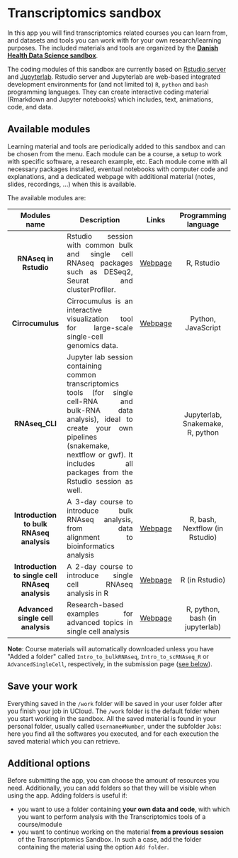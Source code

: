 # Transcriptomics sandbox

In this app you will find transcriptomics related courses you can learn from, and datasets and tools you can work with for your own research/learning purposes. The included materials and tools are organized by the **[Danish Health Data Science sandbox](https://hds-sandbox.github.io)**.

The coding modules of this sandbox are currently based on [Rstudio server](https://www.rstudio.com/) and [Jupyterlab](https://jupyter.org/). Rstudio server and Jupyterlab are web-based integrated development environments for (and not limited to) `R`, `python` and `bash` programming languages. They can create interactive coding material (Rmarkdown and Jupyter notebooks) which includes, text, animations, code, and data. 

## Available modules

Learning material and tools are periodically added to this sandbox and can be chosen from the menu. Each module can be a course, a setup to work with specific software, a research example, etc. Each module come with all necessary packages installed, eventual notebooks with computer code and explanations, and a dedicated webpage with additional material (notes, slides, recordings, ...) when this is available.

The available modules are:

| Modules name | Description | Links | Programming language |
| :-----------: | :-----------: | :-----------: | :-----------: |
| **RNAseq in Rstudio**  | <div style="text-align: justify"> Rstudio session with common bulk and single cell RNAseq packages such as DESeq2, Seurat and clusterProfiler. </div> | [Webpage](https://posit.co/) | R, Rstudio |
| **Cirrocumulus**  | <div style="text-align: justify"> Cirrocumulus is an interactive visualization tool for large-scale single-cell genomics data. </div> | [Webpage](https://cirrocumulus.readthedocs.io/en/latest/) | Python, JavaScript |
| **RNAseq_CLI**  | <div style="text-align: justify"> Jupyter lab session containing common transcriptomics tools (for single cell-RNA and bulk-RNA data analysis), ideal to create your own pipelines (snakemake, nextflow or gwf). It includes all packages from the Rstudio session as well. | |  Jupyterlab, Snakemake, R, python |
| **Introduction to bulk RNAseq analysis** |<div style="text-align: justify"> A 3-day course to introduce bulk RNAseq analysis, from data alignment to bioinformatics analysis </div> | [Webpage](https://hds-sandbox.github.io/bulk_RNAseq_course/) | R, bash, Nextflow (in Rstudio) |
| **Introduction to single cell RNAseq analysis** |<div style="text-align: justify"> A 2-day course to introduce single cell RNAseq analysis in R </div> | [Webpage](https://hds-sandbox.github.io/scRNAseq_course/) | R (in Rstudio) |
| **Advanced single cell analysis** |<div style="text-align: justify"> Research-based examples for advanced topics in single cell analysis </div> | [Webpage](https://hds-sandbox.github.io/AdvancedSingleCell/) | R, python, bash (in jupyterlab) |

**Note**: Course materials will automatically downloaded unless you have "Added a folder" called `Intro_to_bulkRNAseq`, `Intro_to_scRNAseq_R` or `AdvancedSingleCell`, respectively, in the submission page ([see below](#additional-options)).

## Save your work

Everything saved in the `/work` folder will be saved in your user folder after you finish your job in UCloud. The `/work` folder is the default folder when you start working in the sandbox. All the saved material is found in your personal folder, usually called `Username#Number`, under the subfolder `Jobs`: here you find all the softwares you executed, and for each execution the saved material which you can retrieve.

## Additional options

Before submitting the app, you can choose the amount of resources you need. Additionally, you can add folders so that they will be visible when using the app. Adding folders is useful if:

- you want to use a folder containing **your own data and code**, with which you want to perform analysis with the Transcriptomics tools of a course/module
- you want to continue working on the material **from a previous session** of the Transcriptomics Sandbox. In such a case, add the folder containing the material using the option `Add folder`.
